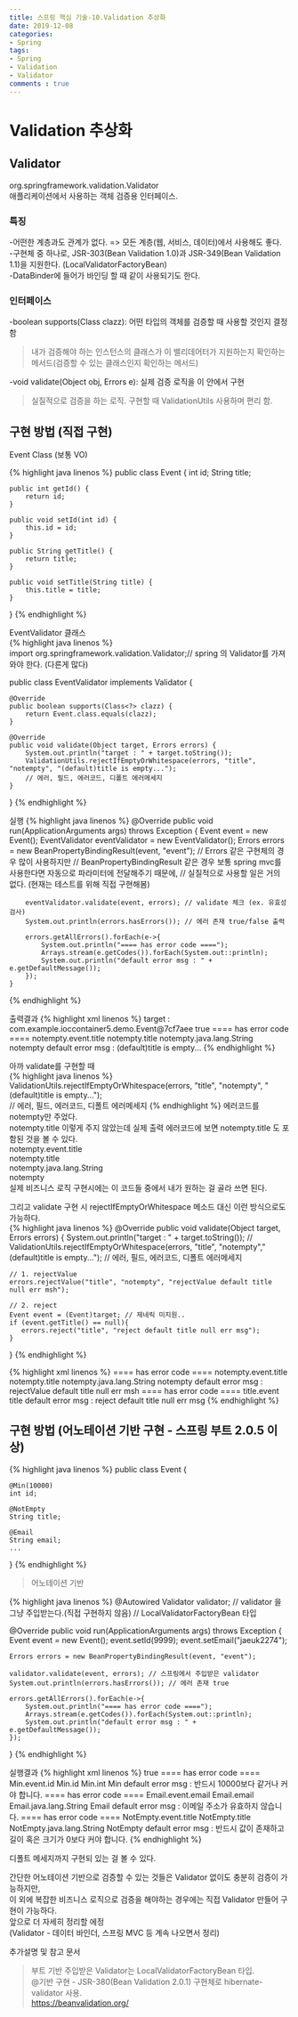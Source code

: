 ```yaml
---
title: 스프링 핵심 기술-10.Validation 추상화
date: 2019-12-08
categories:
- Spring
tags:
- Spring 
- Validation
- Validator
comments : true
---
```


# Validation 추상화
## Validator
org.springframework.validation.Validator      
애플리케이션에서 사용하는 객체 검증용 인터페이스.     

### 특징
-어떤한 계층과도 관계가 없다. => 모든 계층(웹, 서비스, 데이터)에서 사용해도 좋다.       
-구현체 중 하나로, JSR-303(Bean Validation 1.0)과 JSR-349(Bean Validation 1.1)을 지원한다. (LocalValidatorFactoryBean)      
-DataBinder에 들어가 바인딩 할 때 같이 사용되기도 한다.      


### 인터페이스
-boolean supports(Class clazz): 어떤 타입의 객체를 검증할 때 사용할 것인지 결정함       
 >내가 검증해야 하는 인스턴스의 클래스가 이 밸리데어터가 지원하는지 확인하는 메서드(검증할 수 있는 클래스인지 확인하는 메서드)       

-void validate(Object obj, Errors e): 실제 검증 로직을 이 안에서 구현       
  >실질적으로 검증을 하는 로직. 구현할 때 ValidationUtils 사용하며 편리 함.       


## 구현 방법 (직접 구현)

Event Class (보통 VO)     

{% highlight java linenos %}
public class Event {
    int id;
    String title;

    public int getId() {
        return id;
    }

    public void setId(int id) {
        this.id = id;
    }

    public String getTitle() {
        return title;
    }

    public void setTitle(String title) {
        this.title = title;
    }
}
{% endhighlight %}


EventValidator 클래스    
{% highlight java linenos %}     
import org.springframework.validation.Validator;// spring 의 Validator를 가져와야 한다. (다른게 많다)       

public class EventValidator implements Validator {

    @Override
    public boolean supports(Class<?> clazz) {
        return Event.class.equals(clazz);
    }

    @Override
    public void validate(Object target, Errors errors) {
        System.out.println("target : " + target.toString());
        ValidationUtils.rejectIfEmptyOrWhitespace(errors, "title", "notempty", "(default)title is empty...");
        // 에러, 필드, 에러코드, 디폴트 에러메세지
    }
}
{% endhighlight %}

실행
{% highlight java linenos %}
    @Override
    public void run(ApplicationArguments args) throws Exception {
        Event event = new Event();
        EventValidator eventValidator = new EventValidator();
        Errors errors = new BeanPropertyBindingResult(event, "event");
        // Errors 같은 구현체의 경우 많이 사용하지만
        // BeanPropertyBindingResult 같은 경우 보통 spring mvc를 사용한다면 자동으로 파라미터에 전달해주기 때문에,
        // 실질적으로 사용할 일은 거의 없다. (현재는 테스트를 위해 직접 구현해봄)

        eventValidator.validate(event, errors); // validate 체크 (ex. 유효성 검사)
        System.out.println(errors.hasErrors()); // 에러 존재 true/false 출력

        errors.getAllErrors().forEach(e->{
            System.out.println("==== has error code ====");
            Arrays.stream(e.getCodes()).forEach(System.out::println);
            System.out.println("default error msg : " + e.getDefaultMessage());
        });
    }
{% endhighlight %}

출력결과
{% highlight xml linenos %}
target : com.example.ioccontainer5.demo.Event@7cf7aee
true
==== has error code ====
notempty.event.title
notempty.title
notempty.java.lang.String
notempty
default error msg : (default)title is empty...
{% endhighlight %}

아까 validate를 구현할 때      
{% highlight java linenos %}
ValidationUtils.rejectIfEmptyOrWhitespace(errors, "title", "notempty", "(default)title is empty...");      
// 에러, 필드, 에러코드, 디폴트 에러메세지
{% endhighlight %}
에러코드를 notempty만 주었다.             
notempty.title 이렇게 주지 않았는데 실제 출력 에러코드에 보면 notempty.title 도 포함된 것을 볼 수 있다.         
notempty.event.title       
notempty.title        
notempty.java.lang.String        
notempty      
실제 비즈니스 로직 구현시에는 이 코드들 중에서 내가 원하는 걸 골라 쓰면 된다.        


그리고 validate 구현 시 rejectIfEmptyOrWhitespace 메소드 대신 이런 방식으로도 가능하다.    
{% highlight java linenos %}
@Override
public void validate(Object target, Errors errors) {
    System.out.println("target : " + target.toString());
    // ValidationUtils.rejectIfEmptyOrWhitespace(errors, "title", "notempty","(default)title is empty...");
    // 에러, 필드, 에러코드, 디폴트 에러메세지

    // 1. rejectValue
    errors.rejectValue("title", "notempty", "rejectValue default title null err msh");

    // 2. reject
    Event event = (Event)target; // 제네릭 미지원..
    if (event.getTitle() == null){
       errors.reject("title", "reject default title null err msg");
    }
}
{% endhighlight %}

{% highlight xml linenos %}
==== has error code ====
notempty.event.title
notempty.title
notempty.java.lang.String
notempty
default error msg : rejectValue default title null err msh
==== has error code ====
title.event
title
default error msg : reject default title null err msg
{% endhighlight %}


## 구현 방법 (어노테이션 기반 구현 - 스프링 부트 2.0.5 이상)

{% highlight java linenos %}
public class Event {
   
    @Min(10000)
    int id;

    @NotEmpty
    String title;

    @Email
    String email;    
    ...
}
{% endhighlight %}
>어노테이션 기반

{% highlight java linenos %}
@Autowired
Validator validator; // validator 을 그냥 주입받는다.(직접 구현하지 않음)
// LocalValidatorFactoryBean 타입

@Override
public void run(ApplicationArguments args) throws Exception {
    Event event = new Event();
    event.setId(9999);
    event.setEmail("jaeuk2274");

    Errors errors = new BeanPropertyBindingResult(event, "event");

    validator.validate(event, errors); // 스프링에서 주입받은 validator
    System.out.println(errors.hasErrors()); // 에러 존재 true

    errors.getAllErrors().forEach(e->{
        System.out.println("==== has error code ====");
        Arrays.stream(e.getCodes()).forEach(System.out::println);
        System.out.println("default error msg : " + e.getDefaultMessage());
    });
}
{% endhighlight %}

실행결과
{% highlight xml linenos %}
true
==== has error code ====
Min.event.id
Min.id
Min.int
Min
default error msg : 반드시 10000보다 같거나 커야 합니다.
==== has error code ====
Email.event.email
Email.email
Email.java.lang.String
Email
default error msg : 이메일 주소가 유효하지 않습니다.
==== has error code ====
NotEmpty.event.title
NotEmpty.title
NotEmpty.java.lang.String
NotEmpty
default error msg : 반드시 값이 존재하고 길이 혹은 크기가 0보다 커야 합니다.
{% endhighlight %}

디폴트 메세지까지 구현되 있는 걸 볼 수 있다.     



간단한 어노테이션 기반으로 검증할 수 있는 것들은 Validator 없이도 충분히 검증이 가능하지만,         
이 외에 복잡한 비즈니스 로직으로 검증을 해야하는 경우에는 직접 Validator 만들어 구현이 가능하다.          
앞으로 더 자세히 정리할 에정        
(Validator - 데이터 바인더, 스프링 MVC 등 계속 나오면서 정리)      


추가설명 및 참고 문서         
>부트 기반 주입받은 Validator는 LocalValidatorFactoryBean 타입.         
@기반 구현 - JSR-380(Bean Validation 2.0.1) 구현체로 hibernate-validator 사용.           
https://beanvalidation.org/           
